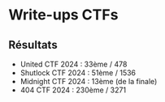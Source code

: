 # Write-ups CTFs

## Résultats 

- United CTF 2024 : 33ème / 478
- Shutlock CTF 2024 : 51ème / 1536
- Midnight CTF 2024 : 13ème (de la finale)
- 404 CTF 2024 : 230ème / 3271
